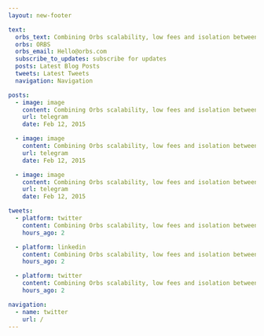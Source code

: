 ```yaml
---
layout: new-footer

text:
  orbs_text: Combining Orbs scalability, low fees and isolation between virtual chains with a first-grade developer experience, online IDE and smart contracts in familiar languages. Developers get the perfect mix of performance, cost, security and ease of use.
  orbs: ORBS
  orbs_email: Hello@orbs.com
  subscribe_to_updates: subscribe for updates
  posts: Latest Blog Posts
  tweets: Latest Tweets
  navigation: Navigation

posts:
  - image: image
    content: Combining Orbs scalability, low fees and isolation between virtual chains with a first-grade developer experience, online IDE and smart contracts in familiar languages. Developers get the perfect mix of performance, cost, security and ease of use.
    url: telegram
    date: Feb 12, 2015

  - image: image
    content: Combining Orbs scalability, low fees and isolation between virtual chains with a first-grade developer experience, online IDE and smart contracts in familiar languages. Developers get the perfect mix of performance, cost, security and ease of use.
    url: telegram
    date: Feb 12, 2015

  - image: image
    content: Combining Orbs scalability, low fees and isolation between virtual chains with a first-grade developer experience, online IDE and smart contracts in familiar languages. Developers get the perfect mix of performance, cost, security and ease of use.
    url: telegram
    date: Feb 12, 2015

tweets:
  - platform: twitter
    content: Combining Orbs scalability, low fees and isolation between virtual chains with a first-grade developer experience, online IDE and smart contracts in familiar languages. Developers get the perfect mix of performance, cost, security and ease of use.
    hours_ago: 2

  - platform: linkedin
    content: Combining Orbs scalability, low fees and isolation between virtual chains with a first-grade developer experience, online IDE and smart contracts in familiar languages. Developers get the perfect mix of performance, cost, security and ease of use.
    hours_ago: 2

  - platform: twitter
    content: Combining Orbs scalability, low fees and isolation between virtual chains with a first-grade developer experience, online IDE and smart contracts in familiar languages. Developers get the perfect mix of performance, cost, security and ease of use.
    hours_ago: 2

navigation:
  - name: twitter
    url: /
---
```

